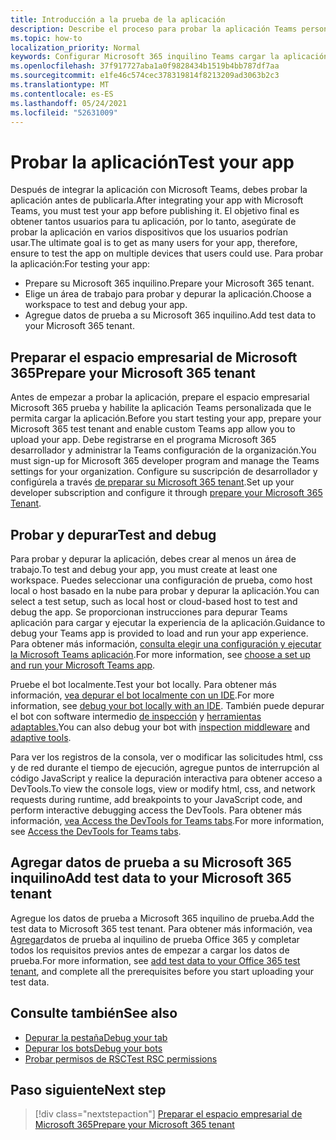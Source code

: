 ```yaml
---
title: Introducción a la prueba de la aplicación
description: Describe el proceso para probar la aplicación Teams personalizada en Microsoft 365
ms.topic: how-to
localization_priority: Normal
keywords: Configurar Microsoft 365 inquilino Teams cargar la aplicación de prueba
ms.openlocfilehash: 37f917727aba1a0f9828434b1519b4bb787df7aa
ms.sourcegitcommit: e1fe46c574cec378319814f8213209ad3063b2c3
ms.translationtype: MT
ms.contentlocale: es-ES
ms.lasthandoff: 05/24/2021
ms.locfileid: "52631009"
---
```

# <a name="test-your-app"></a><span data-ttu-id="93823-104">Probar la aplicación</span><span class="sxs-lookup"><span data-stu-id="93823-104">Test your app</span></span>

<span data-ttu-id="93823-105">Después de integrar la aplicación con Microsoft Teams, debes probar la aplicación antes de publicarla.</span><span class="sxs-lookup"><span data-stu-id="93823-105">After integrating your app with Microsoft Teams, you must test your app before publishing it.</span></span> <span data-ttu-id="93823-106">El objetivo final es obtener tantos usuarios para tu aplicación, por lo tanto, asegúrate de probar la aplicación en varios dispositivos que los usuarios podrían usar.</span><span class="sxs-lookup"><span data-stu-id="93823-106">The ultimate goal is to get as many users for your app, therefore, ensure to test the app on multiple devices that users could use.</span></span> <span data-ttu-id="93823-107">Para probar la aplicación:</span><span class="sxs-lookup"><span data-stu-id="93823-107">For testing your app:</span></span>

* <span data-ttu-id="93823-108">Prepare su Microsoft 365 inquilino.</span><span class="sxs-lookup"><span data-stu-id="93823-108">Prepare your Microsoft 365 tenant.</span></span>
* <span data-ttu-id="93823-109">Elige un área de trabajo para probar y depurar la aplicación.</span><span class="sxs-lookup"><span data-stu-id="93823-109">Choose a workspace to test and debug your app.</span></span>
* <span data-ttu-id="93823-110">Agregue datos de prueba a su Microsoft 365 inquilino.</span><span class="sxs-lookup"><span data-stu-id="93823-110">Add test data to your Microsoft 365 tenant.</span></span>

## <a name="prepare-your-microsoft-365-tenant"></a><span data-ttu-id="93823-111">Preparar el espacio empresarial de Microsoft 365</span><span class="sxs-lookup"><span data-stu-id="93823-111">Prepare your Microsoft 365 tenant</span></span>

<span data-ttu-id="93823-112">Antes de empezar a probar la aplicación, prepare el espacio empresarial Microsoft 365 prueba y habilite la aplicación Teams personalizada que le permita cargar la aplicación.</span><span class="sxs-lookup"><span data-stu-id="93823-112">Before you start testing your app, prepare your Microsoft 365 test tenant and enable custom Teams app allow you to upload your app.</span></span> <span data-ttu-id="93823-113">Debe registrarse en el programa Microsoft 365 desarrollador y administrar la Teams configuración de la organización.</span><span class="sxs-lookup"><span data-stu-id="93823-113">You must sign-up for Microsoft 365 developer program and manage the Teams settings for your organization.</span></span> <span data-ttu-id="93823-114">Configure su suscripción de desarrollador y configúrela a través [de preparar su Microsoft 365 tenant](~/concepts/build-and-test/prepare-your-o365-tenant.md).</span><span class="sxs-lookup"><span data-stu-id="93823-114">Set up your developer subscription and configure it through [prepare your Microsoft 365 Tenant](~/concepts/build-and-test/prepare-your-o365-tenant.md).</span></span>

## <a name="test-and-debug"></a><span data-ttu-id="93823-115">Probar y depurar</span><span class="sxs-lookup"><span data-stu-id="93823-115">Test and debug</span></span>

<span data-ttu-id="93823-116">Para probar y depurar la aplicación, debes crear al menos un área de trabajo.</span><span class="sxs-lookup"><span data-stu-id="93823-116">To test and debug your app, you must create at least one workspace.</span></span> <span data-ttu-id="93823-117">Puedes seleccionar una configuración de prueba, como host local o host basado en la nube para probar y depurar la aplicación.</span><span class="sxs-lookup"><span data-stu-id="93823-117">You can select a test setup, such as local host or cloud-based host to test and debug the app.</span></span> <span data-ttu-id="93823-118">Se proporcionan instrucciones para depurar Teams aplicación para cargar y ejecutar la experiencia de la aplicación.</span><span class="sxs-lookup"><span data-stu-id="93823-118">Guidance to debug your Teams app is provided to load and run your app experience.</span></span> <span data-ttu-id="93823-119">Para obtener más información, [consulta elegir una configuración y ejecutar la Microsoft Teams aplicación](~/concepts/build-and-test/debug.md).</span><span class="sxs-lookup"><span data-stu-id="93823-119">For more information, see [choose a set up and run your Microsoft Teams app](~/concepts/build-and-test/debug.md).</span></span>

<span data-ttu-id="93823-120">Pruebe el bot localmente.</span><span class="sxs-lookup"><span data-stu-id="93823-120">Test your bot locally.</span></span> <span data-ttu-id="93823-121">Para obtener más información, [vea depurar el bot localmente con un IDE](~/bots/how-to/debug/locally-with-an-ide.md).</span><span class="sxs-lookup"><span data-stu-id="93823-121">For more information, see [debug your bot locally with an IDE](~/bots/how-to/debug/locally-with-an-ide.md).</span></span> <span data-ttu-id="93823-122">También puede depurar el bot con software intermedio [de inspección](/azure/bot-service/bot-service-debug-inspection-middleware?view=azure-bot-service-4.0&tabs=csharp&preserve-view=true) y [herramientas adaptables.](/azure/bot-service/bot-service-debug-adaptive-tools?view=azure-bot-service-4.0&preserve-view=true)</span><span class="sxs-lookup"><span data-stu-id="93823-122">You can also debug your bot with [inspection middleware](/azure/bot-service/bot-service-debug-inspection-middleware?view=azure-bot-service-4.0&tabs=csharp&preserve-view=true) and [adaptive tools](/azure/bot-service/bot-service-debug-adaptive-tools?view=azure-bot-service-4.0&preserve-view=true).</span></span> 

<span data-ttu-id="93823-123">Para ver los registros de la consola, ver o modificar las solicitudes html, css y de red durante el tiempo de ejecución, agregue puntos de interrupción al código JavaScript y realice la depuración interactiva para obtener acceso a DevTools.</span><span class="sxs-lookup"><span data-stu-id="93823-123">To view the console logs, view or modify html, css, and network requests during runtime, add breakpoints to your JavaScript code, and perform interactive debugging access the DevTools.</span></span> <span data-ttu-id="93823-124">Para obtener más información, [vea Access the DevTools for Teams tabs](~/tabs/how-to/developer-tools.md).</span><span class="sxs-lookup"><span data-stu-id="93823-124">For more information, see [Access the DevTools for Teams tabs](~/tabs/how-to/developer-tools.md).</span></span> 

## <a name="add-test-data-to-your-microsoft-365-tenant"></a><span data-ttu-id="93823-125">Agregar datos de prueba a su Microsoft 365 inquilino</span><span class="sxs-lookup"><span data-stu-id="93823-125">Add test data to your Microsoft 365 tenant</span></span>

<span data-ttu-id="93823-126">Agregue los datos de prueba a Microsoft 365 inquilino de prueba.</span><span class="sxs-lookup"><span data-stu-id="93823-126">Add the test data to Microsoft 365 test tenant.</span></span> <span data-ttu-id="93823-127">Para obtener más información, vea [Agregar](~/concepts/build-and-test/test-data.md)datos de prueba al inquilino de prueba Office 365 y completar todos los requisitos previos antes de empezar a cargar los datos de prueba.</span><span class="sxs-lookup"><span data-stu-id="93823-127">For more information, see [add test data to your Office 365 test tenant](~/concepts/build-and-test/test-data.md), and complete all the prerequisites before you start uploading your test data.</span></span>

## <a name="see-also"></a><span data-ttu-id="93823-128">Consulte también</span><span class="sxs-lookup"><span data-stu-id="93823-128">See also</span></span>

* [<span data-ttu-id="93823-129">Depurar la pestaña</span><span class="sxs-lookup"><span data-stu-id="93823-129">Debug your tab</span></span>](~/tabs/how-to/developer-tools.md)
* [<span data-ttu-id="93823-130">Depurar los bots</span><span class="sxs-lookup"><span data-stu-id="93823-130">Debug your bots</span></span>](~/bots/how-to/debug/locally-with-an-ide.md)
* [<span data-ttu-id="93823-131">Probar permisos de RSC</span><span class="sxs-lookup"><span data-stu-id="93823-131">Test RSC permissions</span></span>](~/graph-api/rsc/test-resource-specific-consent.md)

## <a name="next-step"></a><span data-ttu-id="93823-132">Paso siguiente</span><span class="sxs-lookup"><span data-stu-id="93823-132">Next step</span></span>

> [!div class="nextstepaction"]
> [<span data-ttu-id="93823-133">Preparar el espacio empresarial de Microsoft 365</span><span class="sxs-lookup"><span data-stu-id="93823-133">Prepare your Microsoft 365 tenant</span></span>](~/concepts/build-and-test/prepare-your-o365-tenant.md)
